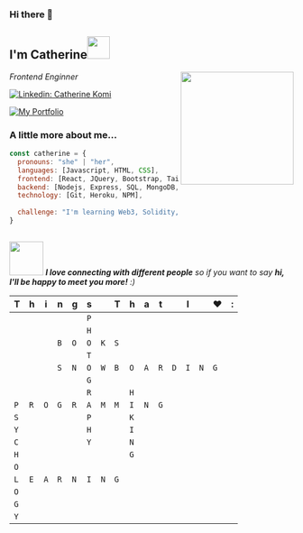 ### Hi there 👋
<h2>I'm Catherine<img src="https://media.giphy.com/media/KzJkzjggfGN5Py6nkT/giphy.gif" width="40"></h2>
<img align='right' src="https://media.giphy.com/media/j4kv3klxltIVnu7ego/giphy.gif" width="200">

<p><em>Frontend Enginner</em></p>

[![Linkedin: Catherine Komi](https://img.shields.io/badge/-CatherineKomi-blue?style=flat-square&logo=Linkedin&logoColor=white&link=https://www.linkedin.com/in/catherine-komi/)](https://www.linkedin.com/in/catherine-komi/)

[![My Portfolio](https://img.shields.io/badge/-My%20Portfolio-blueviolet?style=flat-square&link=https://www.catherinekomi.com/)](https://www.catherinekomi.com/)

### A little more about me...  

```javascript
const catherine = {
  pronouns: "she" | "her",
  languages: [Javascript, HTML, CSS],
  frontend: [React, JQuery, Bootstrap, Tailwind],
  backend: [Nodejs, Express, SQL, MongoDB, Solidity],
  technology: [Git, Heroku, NPM],
  
  challenge: "I'm learning Web3, Solidity, Blockchain in 2022"
}
 

```

<img src="https://media.giphy.com/media/LnQjpWaON8nhr21vNW/giphy.gif" width="60"> <em><b>I love connecting with different people</b> so if you want to say <b>hi, I'll be happy to meet you more!</b> :)</em>

|T|h|i|n|g|s||T|h|a|t||I||❤️|:|
| - | - | - | - | - | - | - | - | - | - | - | - | - | - | - | - |
| | | | | |`P`| | | | | | | | | | |
| | | | | |`H`| | | | | | | | | | |
| | | |`B`|`O`|`O`|`K`|`S`| | | | | | | | |
| | | | | |`T`| | | | | | | | | | |
| | | |`S`|`N`|`O`|`W`|`B`|`O`|`A`|`R`|`D`|`I`|`N`|`G`| |
| | | | | |`G`| | | | | | | | | | |
| | | | | |`R`| | |`H`| | | | | | | |
|`P`|`R`|`O`|`G`|`R`|`A`|`M`|`M`|`I`|`N`|`G`| | | | | |
|`S`| | | | |`P`| | |`K`| | | | | | | |
|`Y`| | | | |`H`| | |`I`| | | | | | | |
|`C`| | | | |`Y`| | |`N`| | | | | | | |
|`H`| | | | | | | |`G`| | | | | | | |
|`O`| | | | | | | | | | | | | | | |
|`L`|`E`|`A`|`R`|`N`|`I`|`N`|`G`| | | | | | | | |
|`O`| | | | | | | | | | | | | | | |
|`G`| | | | | | | | | | | | | | | |
|`Y`| | | | | | | | | | | | | | | |

